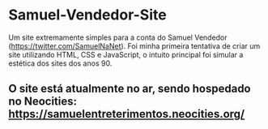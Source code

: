 # Samuel-Vendedor-Site

Um site extremamente simples para a conta do Samuel Vendedor (https://twitter.com/SamuelNaNet). Foi minha primeira tentativa de criar um site utilizando HTML, CSS e JavaScript, o intuito principal foi simular a estética dos sites dos anos 90.

## O site está atualmente no ar, sendo hospedado no Neocities: https://samuelentreterimentos.neocities.org/
